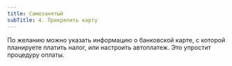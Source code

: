 ```yaml
---
title: Самозанятый
subTitle: 4. Прикрепить карту
---
```


По желанию можно указать информацию о банковской карте, с которой планируете платить налог, или настроить автоплатеж. Это упростит процедуру оплаты.